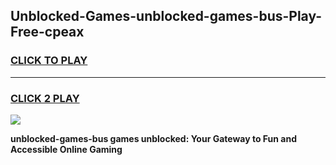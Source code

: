 
## Unblocked-Games-unblocked-games-bus-Play-Free-cpeax
<h3>
<a href="https://premium76.site?title=unblocked-games-bus&ref=18A1">CLICK TO PLAY</a></h3>
<hr>

<h3>
<a href="https://premium76.site?title=unblocked-games-bus&ref=18A1">CLICK 2 PLAY</a>
  
</h3>

<a href="https://premium76.site?title=unblocked-games-bus&ref=18A1"><img src="https://clearcache.store/games.png"></a>


**unblocked-games-bus games unblocked: Your Gateway to Fun and Accessible Online Gaming**
